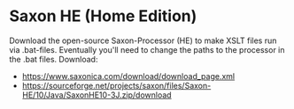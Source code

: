 # Saxon HE (Home Edition)

Download the open-source Saxon-Processor (HE) to make XSLT files run via .bat-files.
Eventually you'll need to change the paths to the processor in the .bat files.
Download:
* https://www.saxonica.com/download/download_page.xml
* https://sourceforge.net/projects/saxon/files/Saxon-HE/10/Java/SaxonHE10-3J.zip/download